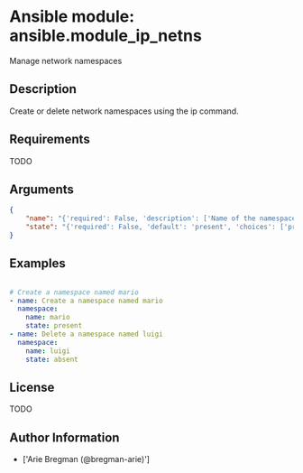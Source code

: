 # Ansible module: ansible.module_ip_netns


Manage network namespaces

## Description

Create or delete network namespaces using the ip command.

## Requirements

TODO

## Arguments

``` json
{
    "name": "{'required': False, 'description': ['Name of the namespace']}",
    "state": "{'required': False, 'default': 'present', 'choices': ['present', 'absent'], 'description': ['Whether the namespace should exist']}",
}
```

## Examples


``` yaml

# Create a namespace named mario
- name: Create a namespace named mario
  namespace:
    name: mario
    state: present
- name: Delete a namespace named luigi
  namespace:
    name: luigi
    state: absent

```

## License

TODO

## Author Information
  - ['Arie Bregman (@bregman-arie)']
